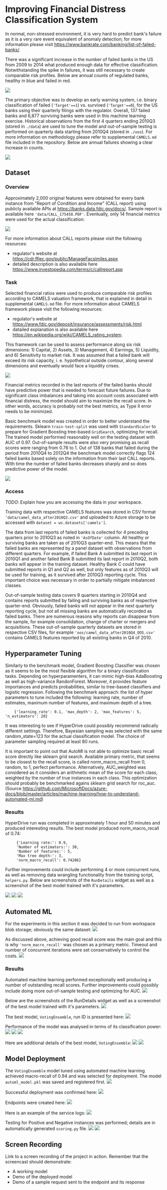 # Improving Financial Distress Classification System

In normal, non-stressed environment, it is very hard to predict bank's failure as it is a very rare event equivalent of anomaly detection; for more information please visit https://www.bankrate.com/banking/list-of-failed-banks/. 

There was a significant increase in the number of failed banks in the US from 2009 to 2014 what produced enough data for effective classification. Notwithstanding the spike in failures, it was still necessary to create comparable risk profiles. Below are annual counts of regulated banks, healthy in blue and failed in red.

![](assets/all_banks.png) 

The primary objective was to develop an early warning system, i.e. binary classification of failed (`'Target'==1`) vs. survived (`'Target'==0`), for the US banks using their quarterly filings with the regulator. Overall, 137 failed banks and 6,877 surviving banks were used in this machine learning exercise. Historical observations from the first 4 quarters ending 2010Q3 (stored in `./data`) are used to tune the model and out-of-sample testing is performed on quarterly data starting from 2010Q4 (stored in `./oos`).  For more information on methodology please refer to supplemental `CAMELS.md` file included in the repository. Below are annual failures showing a clear increase in counts.

![](https://github.com/allaccountstaken/automl_v_hyperdrive/blob/main/plots/failed_banks.png)

## Dataset

### Overview

Approximately 2,000 original features were obtained for every bank instance from "Report of Condition and Income" (CALL report) using publicly available APIs at https://banks.data.fdic.gov/docs/. Sample report is available here `'data/CALL_175458.PDF'`. Eventually, only 14 financial metrics were used for the actual classification:

![](https://github.com/allaccountstaken/automl_v_hyperdrive/blob/main/plots/selected_financials.png)

For more information about CALL reports please visit the following resources:

-   regulator's website at https://cdr.ffiec.gov/public/ManageFacsimiles.aspx
-   detailed description is also available here https://www.investopedia.com/terms/c/callreport.asp

### Task

Selected financial ratios were used to produce comparable risk profiles according to CAMELS valuation framework, that is explained in detail in supplemental `CAMELS.md` file. For more information about CAMELS framework please visit the following resources:

 -   regulator's website at https://www.fdic.gov/deposit/insurance/assessments/risk.html 
 -   datailed explanation is also available here https://en.wikipedia.org/wiki/CAMELS_rating_system.

This framework can be used to assess performance along six risk dimensions: 1) Capital, 2) Assets, 3) Management, 4) Earnings, 5) Liquidity, and 6) Sensitivity to market risk. It was assumed that a failed bank will exceed its risk capacity, i. e. hypothetical outside contour, along several dimensions and eventually would face a liquidity crises. 

![](https://github.com/allaccountstaken/automl_v_hyperdrive/blob/main/plots/single_CAMELS.png)

Financial metrics recorded in the last reports of the failed banks should have predictive power that is needed to forecast future failures. Due to significant class imbalances and taking into account costs associated with financial distress, the model should aim to maximize the recall score. In other words, accuracy is probably not the best metrics, as Type II error needs to be minimized.

Basic benchmark model was created in order to better understand the requirements. Sklearn `train-test-split` was used with `StandardScaler` to prepare for Gradient Boosting tree-based `GridSearch`, optimizing for recall. The trained model performed reasonably well on the testing dataset with AUC of 0.97. Out-of-sample results were also very promising as recall scores  were ranging from 0.76 to 1. Out of 138 banks that failed during the period from 2010Q4 to 2012Q4 the benchmark model correctly flags 124 failed banks based solely on the information from their last CALL reports. With time the number of failed banks decreases sharply and so does predictive power of the model.

![](https://github.com/allaccountstaken/automl_v_hyperdrive/blob/main/plots/oos_GBM.png)

### Access
*TODO*: Explain how you are accessing the data in your workspace.

Training data with respective CAMELS features was stored in CSV format `'data/camel_data_after2010Q3.csv'` and uploaded to Azure storage to be accessed with `dataset = ws.datasets['camels']`. 

The data from last reports of failed banks is collected for 4 preceding quarters prior to 2010Q3 as noted in `'AsOfDate'` column. All healthy or surviving banks are taken as of 2010Q3 quarter-end. This means that the failed banks are represented by a panel dataset with observations from different quarters. For example, if failed Bank A submitted its last report in 2010Q1 and another failed Bank B submitted its last report in 2010Q2, both banks will appear in the training dataset. Healthy Bank C could have submitted reports in Q1 and Q2 as well, but only features as of 2010Q3 will be used for training, as it survived after 2010Q3 reporting cycle. This important choice was necessary in order to partially mitigate imbalanced classes.

Out-of-sample testing data covers 9 quarters starting in 2010Q4 and contains reports submitted by failing and surviving banks as of respective quarter-end. Obviously, failed banks will not appear in the next quarterly reporting cycle, but not all missing banks are automatically recorded as failed banks. There are numerous reasons why reports can disappear from the sample, for example consolidation, change of charter or mergers and acquisitions. These out-of-sample quarterly datasets are stored in respective CSV files, for example `'oos/camel_data_after2010Q4_OOS.csv'` contains CAMELS features reported by all existing banks in Q4 of 2010.


## Hyperparameter Tuning
Similarly to the benchmark model, Gradient Boosting Classifier was chosen as it seems to be the most flexible algorithm for a binary classification tasks. Depending on hyperparamenters, it can mimic high-bias AdaBoosting as well as high-variance RandonForest. Moreover, it provides feature importances and predicts probabilities, similar to tree-based classifiers and logistic regression.
Following the benchmark approach: the list of hyper parameters to tune included the following: learning rate, number of estimates, maximum number of features,  and maximum depth of a tree. 

        {'learning_rate': 0.1, 'max_depth': 2, 'max_features': 5, 'n_estimators': 20}

It was interesting to see if HyperDrive could possibly recommend radically different settings. Therefore, Bayesian sampling was selected with the same random_state=123 for the actual classification model. The choice of parameter sampling required at least 80 runs.

It is important to point out that AutoMl is not able to optimize basic recall score directly like sklearn grid search. Available primary metric, that seems to be closest to the recall score, is called norm_macro_recall from 0, random, to 1, perfect performance. Alternatively, AUC_weighted was considered as it considers an arithmetic mean of the score for each class, weighted by the number of true instances in each class. This optimization should probably be benchmarked agains sklearn grid search for roc_auc. (Source https://github.com/MicrosoftDocs/azure-docs/blob/master/articles/machine-learning/how-to-understand-automated-ml.md) 


### Results
HyperDrive run was completed in approximately 1 hour and 50 minutes and produced interesting results. 
The best model produced norm_macro_recall of 0.74:

         {'Learning rate:': 0.9,
         'Number of estimators:': 30,
         'Number of features:': 5,
         'Max tree depth:': 3,
         'norm_macro_recall': 0.74286}

Further improvements could include performing 4 or more concurrent runs, as well as removing data wrangling functionality from the training script, `helpers.py`. Below are screenshots of the `RunDetails` widget as well as a screenshot of the best model trained with it's parameters.

![](https://github.com/allaccountstaken/automl_v_hyperdrive/blob/main/imgs/Hyperdr_RunDetails.png)
![](https://github.com/allaccountstaken/automl_v_hyperdrive/blob/main/imgs/Hyperdr_RunComplete.png)
![](https://github.com/allaccountstaken/automl_v_hyperdrive/blob/main/imgs/Hyperdr_BestModelParams.png)


## Automated ML
For the experiments in this section it was decided to run from workspace blob storage; obviously the same dataset:
![](https://github.com/allaccountstaken/automl_v_hyperdrive/blob/main/imgs/Automl_dataset.png)

As discussed above, achieving good recall score was the main goal and this is why `'norm_macro_recall'` was chosen as a primary metric. Timeout and number of concurrent iterations were set conservatively to control the costs.
![](https://github.com/allaccountstaken/automl_v_hyperdrive/blob/main/imgs/Automl_Config.png)


### Results
Automated machine learning performed exceptionally well producing a number of outstanding recall scores. Further improvements could possibly include doing more out-of-sample testing and optimizing for AUC. 
![](https://github.com/allaccountstaken/automl_v_hyperdrive/blob/main/imgs/Automl_BestModels.png)

Below are the screenshots of the RunDetails widget as well as a screenshot of the best model trained with it's parameters.
![](https://github.com/allaccountstaken/automl_v_hyperdrive/blob/main/imgs/Automl_RunDetails.png)

The best model, `VotingEnsemble`, run ID is presented here:
![](https://github.com/allaccountstaken/automl_v_hyperdrive/blob/main/imgs/Automl_ModelRunId.png)

Performance of the model was analysed in terms of its classification power:
![](https://github.com/allaccountstaken/automl_v_hyperdrive/blob/main/imgs/Automl_Performance.png)
![](https://github.com/allaccountstaken/automl_v_hyperdrive/blob/main/imgs/Automl_Recall.png)
![](https://github.com/allaccountstaken/automl_v_hyperdrive/blob/main/imgs/Automl_ROC.png)

Here are additional details of the best model, `VotingEnsemble`:
![](https://github.com/allaccountstaken/automl_v_hyperdrive/blob/main/imgs/Automl_VotingEnsemble1.png)
![](https://github.com/allaccountstaken/automl_v_hyperdrive/blob/main/imgs/Automl_VotingEnsemble2.png)

## Model Deployment
The `VotingEnsemble` model tuned using automated machine learning achieved macro-recall of 0.94 and was selected for deployment. The model `automl_model.pkl` was saved and registered first.
![](https://github.com/allaccountstaken/automl_v_hyperdrive/blob/main/imgs/Automl_DeplCode.png) 

Successful deployment was confirmed here:
![](https://github.com/allaccountstaken/automl_v_hyperdrive/blob/main/imgs/Automl_Healthy.png)

Endpoints were created here:
![](https://github.com/allaccountstaken/automl_v_hyperdrive/blob/main/imgs/Automl_Endpoints.png)

Here is an example of the service logs:
![](https://github.com/allaccountstaken/automl_v_hyperdrive/blob/main/imgs/Automl_SeviceLogs.png)

Testing for Positive and Negative instances was performed; details are in automatically generated `scoring.py` file.
![](https://github.com/allaccountstaken/automl_v_hyperdrive/blob/main/imgs/Automl_TestingPos.png) 
![](https://github.com/allaccountstaken/automl_v_hyperdrive/blob/main/imgs/Automl_TestingNeg.png)

## Screen Recording
Link to a screen recording of the project in action. Remember that the screencast should demonstrate: 

- A working model
- Demo of the deployed  model
- Demo of a sample request sent to the endpoint and its response

